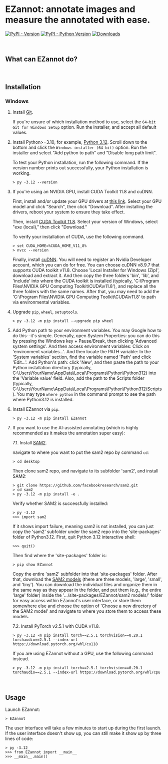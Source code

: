 # EZannot: annotate images and measure the annotated with ease.

[![PyPI - Version](https://img.shields.io/pypi/v/EZannot)](https://pypi.org/project/EZannot/)
[![PyPI - Python Version](https://img.shields.io/pypi/pyversions/EZannot)](https://pypi.org/project/EZannot/)
[![Downloads](https://static.pepy.tech/badge/EZannot)](https://pepy.tech/project/EZannot)

<p>&nbsp;</p>

## What can EZannot do?

<p>&nbsp;</p>


## Installation

### Windows

1. Install [Git][]. 

   If you're unsure of which installation method to use, select the `64-bit Git for Windows Setup` option. Run the installer, and accept all default values.

2. Install Python>=3.10, for example, [Python 3.12][]. Scroll down to the bottom and click the `Windows installer (64-bit)` option. Run the installer and select "Add python to path" and "Disable long path limit".

   To test your Python installation, run the following command. If the version
   number prints out successfully, your Python installation is working.

   ```pwsh-session
   > py -3.12 --version
   ```

3. If you're using an NVIDIA GPU, install CUDA Toolkit 11.8 and cuDNN.

   First, install and/or update your GPU drivers at
   [this link](https://www.nvidia.com/Download/index.aspx). Select your GPU
   model and click "Search", then click "Download". After installing the
   drivers, reboot your system to ensure they take effect.

   Then, install [CUDA Toolkit 11.8](https://developer.nvidia.com/cuda-11-8-0-download-archive?target_os=Windows&target_arch=x86_64).
   Select your version of Windows, select "exe (local)," then click "Download."

   To verify your installation of CUDA, use the following command.

   ```pwsh-session
   > set CUDA_HOME=%CUDA_HOME_V11_8%
   > nvcc --version
   ```

   Finally, install [cuDNN](https://developer.nvidia.com/rdp/cudnn-archive). 
   You will need to register an Nvidia Developer account, which you can do for free. You can choose cuDNN v8.9.7 that supports CUDA toolkit v11.8. Choose 'Local Installer for Windows (Zip)', download and extract it. And then copy the three folders 'bin', 'lib', and 'include' into where the CUDA toolkit is installed (typically, 'C:\Program Files\NVIDIA GPU Computing Toolkit\CUDA\v11.8\'), and replace all the three folders with the same names. After that, you may need to add the 'C:\Program Files\NVIDIA GPU Computing Toolkit\CUDA\v11.8' to path via environmental variables.

4. Upgrade `pip`, `wheel`, `setuptools`.
   
   ```pwsh-session
   > py -3.12 -m pip install --upgrade pip wheel 
   ```

5. Add Python path to your environment variables. You may Google how to do this--it's simple. Generally, open System Properties: you can do this by pressing the Windows key + Pause/Break, then clicking 'Advanced system settings'. And then access environment variables: Click on 'environment variables...'. 
And then locate the PATH variable: In the 'System variables' section, find the variable named 'Path' and click 'Edit...'. Add Python's path: click 'New', and then paste the path to your Python installation directory (typically, C:\Users\YourName\AppData\Local\Programs\Python\Python312) into the 'Variable value' field. Also, add the path to the Scripts folder (typically, C:\Users\YourName\AppData\Local\Programs\Python\Python312\Scripts). You may type `where python` in the command prompt to see the path where Python3.12 is installed.

6. Install EZannot via `pip`.
   
   ```pwsh-session
   > py -3.12 -m pip install EZannot
   ```

7. If you want to use the AI-assisted annotating (which is highly recommended as it makes the annotation super easy):
   
   7.1. Install [SAM2][].
   
      navigate to where you want to put the sam2 repo by command `cd`:
      ```pwsh-session
      > cd desktop
      ```
      
      Then clone sam2 repo, and navigate to its subfolder 'sam2', and install SAM2:
      ```pwsh-session
      > git clone https://github.com/facebookresearch/sam2.git
      > cd sam2
      > py -3.12 -m pip install -e .
      ```
      
      Verify whether SAM2 is successfully installed:
      ```pwsh-session
      > py -3.12
      >>> import sam2
      ```
      
      If it shows import failure, meaning sam2 is not installed, you can just copy the 'sam2' subfolder under the sam2 repo into the 'site-packages' folder of Python3.12. First, quit Python 3.12 interactive shell:
      ```pwsh-session
      >>> quit()
      ```
      
      Then find where the 'site-packages' folder is:
      ```pwsh-session
      > pip show EZannot
      ```
      
      Copy the entire 'sam2' subfolder into that 'site-packages' folder.
      After that, download the [SAM2 models](https://github.com/yujiahu415/EZannot/tree/main/SAM2%20models) (there are three models, 'large', 'small', and 'tiny'). You can download the individual files and organize them in the same way as they appear in the folder, and put them (e.g., the entire 'large' folder) inside the '.../site-packages/EZannot/sam2 models/' folder for easy access within EZannot's user interface, or store them somewhere else and choose the option of 'Choose a new directory of the SAM2 model' and navigate to where you store them to access these models.
   
   7.2. Install PyTorch v2.5.1 with CUDA v11.8.
   
      ```pwsh-session
      > py -3.12 -m pip install torch==2.5.1 torchvision==0.20.1 torchaudio==2.5.1 --index-url https://download.pytorch.org/whl/cu118
      ```
   
      If you are using EZannot without a GPU, use the following command instead.
   
      ```pwsh-session
      > py -3.12 -m pip install torch==2.5.1 torchvision==0.20.1 torchaudio==2.5.1 --index-url https://download.pytorch.org/whl/cpu
      ```

<p>&nbsp;</p>

## Usage

Launch EZannot:

   ```pwsh-session
   > EZannot
   ```
   
   The user interface will take a few minutes to start up during the first launch. If the user interface doesn't show up, you can still make it show up by three lines of code:
   ```pwsh-session
   > py -3.12
   >>> from EZannot import __main__
   >>> __main__.main()
   ```

[Git]: https://git-scm.com/download/win
[Python 3.12]: https://www.python.org/downloads/release/python-31210/
[SAM2]: https://github.com/facebookresearch/sam2
